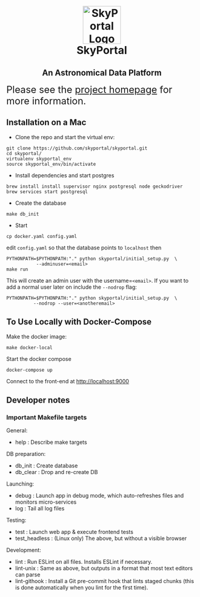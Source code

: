 <h1 align="center">
  <br>
  <img
    src="https://github.com/skyportal/skyportal/raw/master/static/images/skyportal_logo.png"
    alt="SkyPortal Logo"
    width="100px"
  />
  <br>
  SkyPortal
  <br>
</h1>

<h2 align="center">
An Astronomical Data Platform
</h2>

<span style="font-size: 180%;">
Please see the <a href="https://skyportal.io">project homepage</a> for more information.
</span>

## Installation on a Mac

- Clone the repo and start the virtual env:

```
git clone https://github.com/skyportal/skyportal.git
cd skyportal/
virtualenv skyportal_env
source skyportal_env/bin/activate
```

- Install dependencies and start postgres

```
brew install install supervisor nginx postgresql node geckodriver
brew services start postgresql
```

- Create the database

```
make db_init
```

- Start

```
cp docker.yaml config.yaml
```

edit `config.yaml` so that the database points to `localhost` then

```
PYTHONPATH=$PYTHONPATH:"." python skyportal/initial_setup.py  \
           --adminuser=<email>
make run
```
This will create an admin user with the username=`<email>`. If you want to add a normal user later on include
the `--nodrop` flag:

```
PYTHONPATH=$PYTHONPATH:"." python skyportal/initial_setup.py  \
          --nodrop --user=<anotheremail>
```

## To Use Locally with Docker-Compose

Make the docker image:

```
make docker-local
```

Start the docker compose

```
docker-compose up
```

Connect to the front-end at <a href="http://localhost:9000">http://localhost:9000</a>

## Developer notes

### Important Makefile targets

General:

- help : Describe make targets

DB preparation:

- db_init : Create database
- db_clear : Drop and re-create DB

Launching:

- debug : Launch app in debug mode, which auto-refreshes files and
          monitors micro-services
- log : Tail all log files

Testing:

- test : Launch web app & execute frontend tests
- test_headless : (Linux only) The above, but without a visible
                  browser

Development:

- lint : Run ESLint on all files.  Installs ESLint if necessary.
- lint-unix : Same as above, but outputs in a format that most text
              editors can parse
- lint-githook : Install a Git pre-commit hook that lints staged
                 chunks (this is done automatically when you lint
                 for the first time).
